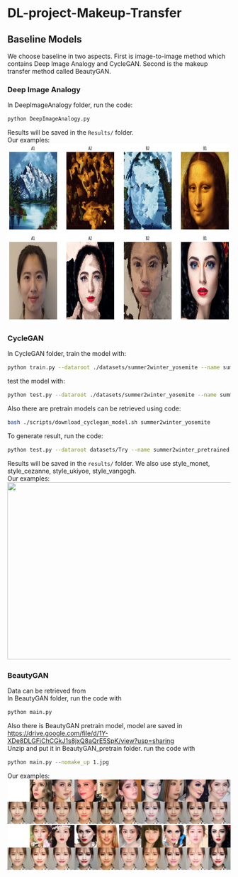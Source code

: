 # DL-project-Makeup-Transfer
## Baseline Models

We choose baseline in two aspects. First is image-to-image method which contains Deep Image Analogy and CycleGAN. Second is the makeup transfer method called BeautyGAN.

### Deep Image Analogy
In DeepImageAnalogy folder, run the code:
```bash
python DeepImageAnalogy.py
```
Results will be saved in the `Results/` folder.  
Our examples:  
<img src="DIA1.png" width="800" height="200" align="bottom" />
<img src="DIA2.png" width="800" height="200" align="bottom" />

### CycleGAN   
In CycleGAN folder, train the model with:
```bash
python train.py --dataroot ./datasets/summer2winter_yosemite --name summer2winter_yosemite_cyclegan --model cycle_gan
``` 
test the model with:
```bash
python test.py --dataroot ./datasets/summer2winter_yosemite --name summer2winter_yosemite_cyclegan --model cycle_gan
```   
Also there are pretrain models can be retrieved using code:
```bash
bash ./scripts/download_cyclegan_model.sh summer2winter_yosemite
``` 
To generate result, run the code:
```bash
python test.py --dataroot datasets/Try --name summer2winter_pretrained --model test --no_dropout
```
Results will be saved in the `results/` folder. We also use style_monet, style_cezanne, style_ukiyoe, style_vangogh.  
Our examples:  
<img src="CycleGAN.png" width="600" height="400" align="bottom" />

### BeautyGAN
Data can be retrieved from   
In BeautyGAN folder, run the code with
```bash
python main.py
``` 
Also there is BeautyGAN pretrain model, model are saved in https://drive.google.com/file/d/1Y-XDe8DLGFiChCGkJ1s8jxQ8aQrE5SpK/view?usp=sharing  
Unzip and put it in BeautyGAN_pretrain folder.
run the code with 
```bash
python main.py --nomake_up 1.jpg
```
Our examples:  
![](BGAN1.jpg)
![](BGAN2.jpg)

